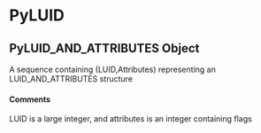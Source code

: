 # PyLUID


## PyLUID\_AND\_ATTRIBUTES Object

A sequence containing \(LUID,Attributes\) representing an LUID\_AND\_ATTRIBUTES structure

#### Comments

LUID is a large integer, and attributes is an integer containing flags